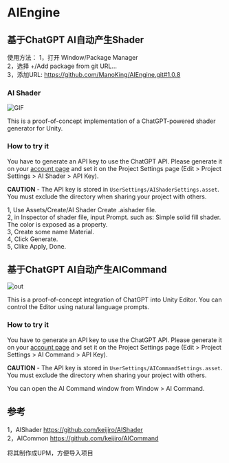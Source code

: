 # AIEngine 

## 基于ChatGPT AI自动产生Shader

  
使用方法：
1，打开 Window/Package Manager  
2，选择 +/Add package from git URL...  
3，添加URL: https://github.com/ManoKing/AIEngine.git#1.0.8   


### AI Shader

![GIF](https://user-images.githubusercontent.com/343936/223034386-cf69f2a2-d8ec-4537-9f1b-37051542b1cd.gif)

This is a proof-of-concept implementation of a ChatGPT-powered shader generator for Unity.

### How to try it

You have to generate an API key to use the ChatGPT API.
Please generate it on your [account page](https://platform.openai.com/account/api-keys)
and set it on the Project Settings page (Edit > Project Settings > AI Shader > API Key).

**CAUTION** - The API key is stored in `UserSettings/AIShaderSettings.asset`.
You must exclude the directory when sharing your project with others.

1, Use Assets/Create/AI Shader Create .aishader file.  
2, in Inspector of shader file, input Prompt. such as: Simple solid fill shader. The color is exposed as a property.  
3, Create some name Material.  
4, Click Generate.  
5, Clike Apply, Done.  


## 基于ChatGPT AI自动产生AICommand


![out](https://user-images.githubusercontent.com/343936/226172223-acfba006-8621-425f-a697-be745a94503f.gif)

This is a proof-of-concept integration of ChatGPT into Unity Editor. You can
control the Editor using natural language prompts.

### How to try it

You have to generate an API key to use the ChatGPT API. Please generate it on
your [account page](https://platform.openai.com/account/api-keys) and set it on
the Project Settings page (Edit > Project Settings > AI Command > API Key).

**CAUTION** - The API key is stored in `UserSettings/AICommandSettings.asset`.
You must exclude the directory when sharing your project with others.

You can open the AI Command window from Window > AI Command.

## 参考
1，AIShader https://github.com/keijiro/AIShader  
2，AICommon https://github.com/keijiro/AICommand  
  
将其制作成UPM，方便导入项目  